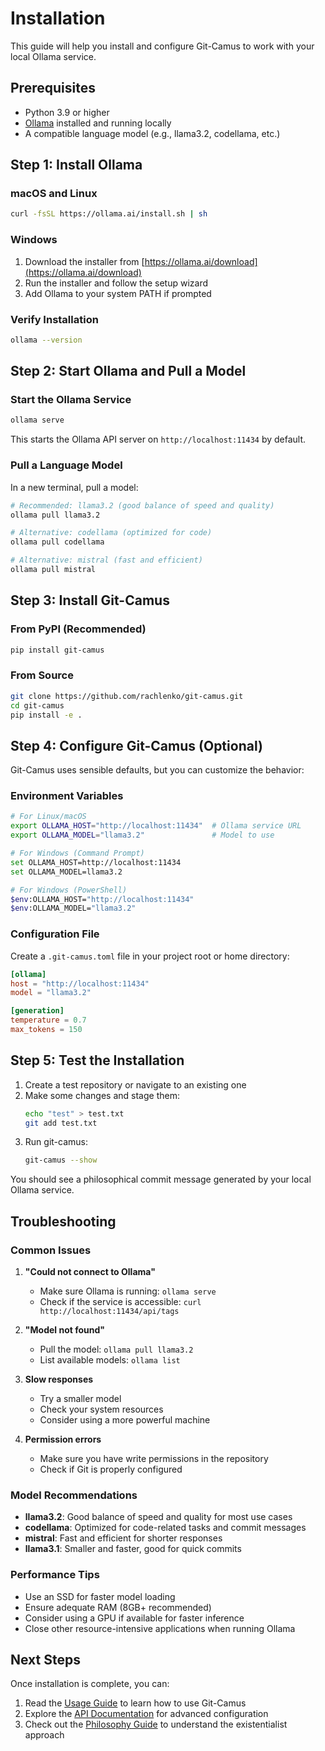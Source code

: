 # Installation

This guide will help you install and configure Git-Camus to work with your local Ollama service.

## Prerequisites

- Python 3.9 or higher
- [Ollama](https://ollama.ai/) installed and running locally
- A compatible language model (e.g., llama3.2, codellama, etc.)

## Step 1: Install Ollama

### macOS and Linux

```bash
curl -fsSL https://ollama.ai/install.sh | sh
```

### Windows

1. Download the installer from [https://ollama.ai/download](https://ollama.ai/download)
2. Run the installer and follow the setup wizard
3. Add Ollama to your system PATH if prompted

### Verify Installation

```bash
ollama --version
```

## Step 2: Start Ollama and Pull a Model

### Start the Ollama Service

```bash
ollama serve
```

This starts the Ollama API server on `http://localhost:11434` by default.

### Pull a Language Model

In a new terminal, pull a model:

```bash
# Recommended: llama3.2 (good balance of speed and quality)
ollama pull llama3.2

# Alternative: codellama (optimized for code)
ollama pull codellama

# Alternative: mistral (fast and efficient)
ollama pull mistral
```

## Step 3: Install Git-Camus

### From PyPI (Recommended)

```bash
pip install git-camus
```

### From Source

```bash
git clone https://github.com/rachlenko/git-camus.git
cd git-camus
pip install -e .
```

## Step 4: Configure Git-Camus (Optional)

Git-Camus uses sensible defaults, but you can customize the behavior:

### Environment Variables

```bash
# For Linux/macOS
export OLLAMA_HOST="http://localhost:11434"  # Ollama service URL
export OLLAMA_MODEL="llama3.2"               # Model to use

# For Windows (Command Prompt)
set OLLAMA_HOST=http://localhost:11434
set OLLAMA_MODEL=llama3.2

# For Windows (PowerShell)
$env:OLLAMA_HOST="http://localhost:11434"
$env:OLLAMA_MODEL="llama3.2"
```

### Configuration File

Create a `.git-camus.toml` file in your project root or home directory:

```toml
[ollama]
host = "http://localhost:11434"
model = "llama3.2"

[generation]
temperature = 0.7
max_tokens = 150
```

## Step 5: Test the Installation

1. Create a test repository or navigate to an existing one
2. Make some changes and stage them:
   ```bash
   echo "test" > test.txt
   git add test.txt
   ```
3. Run git-camus:
   ```bash
   git-camus --show
   ```

You should see a philosophical commit message generated by your local Ollama service.

## Troubleshooting

### Common Issues

1. **"Could not connect to Ollama"**
   - Make sure Ollama is running: `ollama serve`
   - Check if the service is accessible: `curl http://localhost:11434/api/tags`

2. **"Model not found"**
   - Pull the model: `ollama pull llama3.2`
   - List available models: `ollama list`

3. **Slow responses**
   - Try a smaller model
   - Check your system resources
   - Consider using a more powerful machine

4. **Permission errors**
   - Make sure you have write permissions in the repository
   - Check if Git is properly configured

### Model Recommendations

- **llama3.2**: Good balance of speed and quality for most use cases
- **codellama**: Optimized for code-related tasks and commit messages
- **mistral**: Fast and efficient for shorter responses
- **llama3.1**: Smaller and faster, good for quick commits

### Performance Tips

- Use an SSD for faster model loading
- Ensure adequate RAM (8GB+ recommended)
- Consider using a GPU if available for faster inference
- Close other resource-intensive applications when running Ollama

## Next Steps

Once installation is complete, you can:

1. Read the [Usage Guide](usage.md) to learn how to use Git-Camus
2. Explore the [API Documentation](api.md) for advanced configuration
3. Check out the [Philosophy Guide](philosophy.md) to understand the existentialist approach
